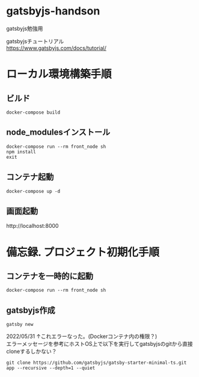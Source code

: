 # gatsbyjs-handson
gatsbyjs勉強用

gatsbyjsチュートリアル  
https://www.gatsbyjs.com/docs/tutorial/

# ローカル環境構築手順
## ビルド
```
docker-compose build
```

## node_modulesインストール
```
docker-compose run --rm front_node sh
npm install
exit
```

## コンテナ起動
```
docker-compose up -d
```

## 画面起動
http://localhost:8000

# 備忘録. プロジェクト初期化手順
## コンテナを一時的に起動
```
docker-compose run --rm front_node sh
```

## gatsbyjs作成
```
gatsby new
```

2022/05/31 ↑これエラーなった。(Dockerコンテナ内の権限？)  
エラーメッセージを参考にホストOS上で以下を実行してgatsbyjsのgitから直接cloneするしかない？
```
git clone https://github.com/gatsbyjs/gatsby-starter-minimal-ts.git app --recursive --depth=1 --quiet
```
